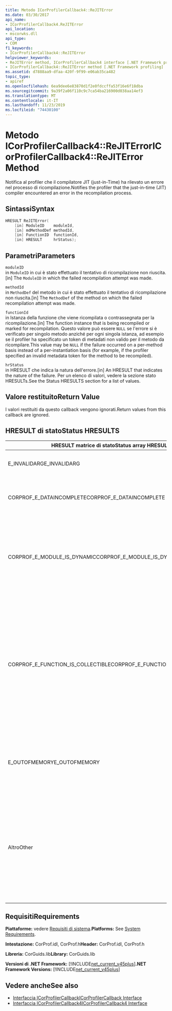 ```yaml
---
title: Metodo ICorProfilerCallback4::ReJITError
ms.date: 03/30/2017
api_name:
- ICorProfilerCallback4.ReJITError
api_location:
- mscorwks.dll
api_type:
- COM
f1_keywords:
- ICorProfilerCallback4::ReJITError
helpviewer_keywords:
- ReJITError method, ICorProfilerCallback4 interface [.NET Framework profiling]
- ICorProfilerCallback4::ReJITError method [.NET Framework profiling]
ms.assetid: d7888aa9-dfaa-420f-9f99-e06ab35ca482
topic_type:
- apiref
ms.openlocfilehash: 6ea9dee6e83870d1f2e0fdccffa53f16e6f18dba
ms.sourcegitcommit: 9a39f2a06f110c9c7ca54ba216900d038aa14ef3
ms.translationtype: MT
ms.contentlocale: it-IT
ms.lasthandoff: 11/23/2019
ms.locfileid: "74430100"
---
```

# <a name="icorprofilercallback4rejiterror-method"></a><span data-ttu-id="1598a-102">Metodo ICorProfilerCallback4::ReJITError</span><span class="sxs-lookup"><span data-stu-id="1598a-102">ICorProfilerCallback4::ReJITError Method</span></span>
<span data-ttu-id="1598a-103">Notifica al profiler che il compilatore JIT (just-in-Time) ha rilevato un errore nel processo di ricompilazione.</span><span class="sxs-lookup"><span data-stu-id="1598a-103">Notifies the profiler that the just-in-time (JIT) compiler encountered an error in the recompilation process.</span></span>  
  
## <a name="syntax"></a><span data-ttu-id="1598a-104">Sintassi</span><span class="sxs-lookup"><span data-stu-id="1598a-104">Syntax</span></span>  
  
```cpp  
HRESULT ReJITError(  
    [in] ModuleID    moduleId,  
    [in] mdMethodDef methodId,  
    [in] FunctionID  functionId,  
    [in] HRESULT     hrStatus);  
```  
  
## <a name="parameters"></a><span data-ttu-id="1598a-105">Parametri</span><span class="sxs-lookup"><span data-stu-id="1598a-105">Parameters</span></span>  
 `moduleID`  
 <span data-ttu-id="1598a-106">in `ModuleID` in cui è stato effettuato il tentativo di ricompilazione non riuscita.</span><span class="sxs-lookup"><span data-stu-id="1598a-106">[in] The `ModuleID` in which the failed recompilation attempt was made.</span></span>  
  
 `methodId`  
 <span data-ttu-id="1598a-107">in `MethodDef` del metodo in cui è stato effettuato il tentativo di ricompilazione non riuscita.</span><span class="sxs-lookup"><span data-stu-id="1598a-107">[in] The `MethodDef` of the method on which the failed recompilation attempt was made.</span></span>  
  
 `functionId`  
 <span data-ttu-id="1598a-108">in Istanza della funzione che viene ricompilata o contrassegnata per la ricompilazione.</span><span class="sxs-lookup"><span data-stu-id="1598a-108">[in] The function instance that is being recompiled or marked for recompilation.</span></span> <span data-ttu-id="1598a-109">Questo valore può essere `NULL` se l'errore si è verificato per singolo metodo anziché per ogni singola istanza, ad esempio se il profiler ha specificato un token di metadati non valido per il metodo da ricompilare.</span><span class="sxs-lookup"><span data-stu-id="1598a-109">This value may be `NULL` if the failure occurred on a per-method basis instead of a per-instantiation basis (for example, if the profiler specified an invalid metadata token for the method to be recompiled).</span></span>  
  
 `hrStatus`  
 <span data-ttu-id="1598a-110">in HRESULT che indica la natura dell'errore.</span><span class="sxs-lookup"><span data-stu-id="1598a-110">[in] An HRESULT that indicates the nature of the failure.</span></span> <span data-ttu-id="1598a-111">Per un elenco di valori, vedere la sezione stato HRESULTs.</span><span class="sxs-lookup"><span data-stu-id="1598a-111">See the Status HRESULTS section for a list of values.</span></span>  
  
## <a name="return-value"></a><span data-ttu-id="1598a-112">Valore restituito</span><span class="sxs-lookup"><span data-stu-id="1598a-112">Return Value</span></span>  
 <span data-ttu-id="1598a-113">I valori restituiti da questo callback vengono ignorati.</span><span class="sxs-lookup"><span data-stu-id="1598a-113">Return values from this callback are ignored.</span></span>  
  
## <a name="status-hresults"></a><span data-ttu-id="1598a-114">HRESULT di stato</span><span class="sxs-lookup"><span data-stu-id="1598a-114">Status HRESULTS</span></span>  
  
|<span data-ttu-id="1598a-115">HRESULT matrice di stato</span><span class="sxs-lookup"><span data-stu-id="1598a-115">Status array HRESULT</span></span>|<span data-ttu-id="1598a-116">Descrizione</span><span class="sxs-lookup"><span data-stu-id="1598a-116">Description</span></span>|  
|--------------------------|-----------------|  
|<span data-ttu-id="1598a-117">E_INVALIDARG</span><span class="sxs-lookup"><span data-stu-id="1598a-117">E_INVALIDARG</span></span>|<span data-ttu-id="1598a-118">Il token `moduleID` o `methodDef` è `NULL`.</span><span class="sxs-lookup"><span data-stu-id="1598a-118">The `moduleID` or `methodDef` token is `NULL`.</span></span>|  
|<span data-ttu-id="1598a-119">CORPROF_E_DATAINCOMPLETE</span><span class="sxs-lookup"><span data-stu-id="1598a-119">CORPROF_E_DATAINCOMPLETE</span></span>|<span data-ttu-id="1598a-120">Il modulo non è ancora completamente caricato o è in fase di scaricamento.</span><span class="sxs-lookup"><span data-stu-id="1598a-120">The module is not fully loaded yet, or it is in the process of being unloaded.</span></span>|  
|<span data-ttu-id="1598a-121">CORPROF_E_MODULE_IS_DYNAMIC</span><span class="sxs-lookup"><span data-stu-id="1598a-121">CORPROF_E_MODULE_IS_DYNAMIC</span></span>|<span data-ttu-id="1598a-122">Il modulo specificato è stato generato dinamicamente (ad esempio, da `Reflection.Emit`) e pertanto non è supportato da questo metodo.</span><span class="sxs-lookup"><span data-stu-id="1598a-122">The specified module was dynamically generated (for example, by `Reflection.Emit`), and is thus not supported by this method.</span></span>|  
|<span data-ttu-id="1598a-123">CORPROF_E_FUNCTION_IS_COLLECTIBLE</span><span class="sxs-lookup"><span data-stu-id="1598a-123">CORPROF_E_FUNCTION_IS_COLLECTIBLE</span></span>|<span data-ttu-id="1598a-124">Viene creata un'istanza del metodo in un assembly ritirabile e pertanto non può essere ricompilata.</span><span class="sxs-lookup"><span data-stu-id="1598a-124">The method is instantiated into a collectible assembly, and is therefore not able to be recompiled.</span></span> <span data-ttu-id="1598a-125">Si noti che è possibile creare un'istanza di tipi e funzioni definiti in un contesto non di reflection, ad esempio `List<MyCollectibleStruct>`, in un assembly ritirabile.</span><span class="sxs-lookup"><span data-stu-id="1598a-125">Note that types and functions defined in a non-reflection context (for example, `List<MyCollectibleStruct>`) can be instantiated into a collectible assembly.</span></span>|  
|<span data-ttu-id="1598a-126">E_OUTOFMEMORY</span><span class="sxs-lookup"><span data-stu-id="1598a-126">E_OUTOFMEMORY</span></span>|<span data-ttu-id="1598a-127">Memoria insufficiente per CLR durante il tentativo di contrassegnare il metodo specificato per la ricompilazione JIT.</span><span class="sxs-lookup"><span data-stu-id="1598a-127">The CLR ran out of memory while trying to mark the specified method for JIT recompilation.</span></span>|  
|<span data-ttu-id="1598a-128">Altro</span><span class="sxs-lookup"><span data-stu-id="1598a-128">Other</span></span>|<span data-ttu-id="1598a-129">Il sistema operativo ha restituito un errore esterno al controllo di CLR.</span><span class="sxs-lookup"><span data-stu-id="1598a-129">The operating system returned a failure outside the control of the CLR.</span></span> <span data-ttu-id="1598a-130">Se, ad esempio, una chiamata di sistema per modificare la protezione dell'accesso di una pagina di memoria non riesce, viene visualizzato l'errore del sistema operativo.</span><span class="sxs-lookup"><span data-stu-id="1598a-130">For example, if a system call to change the access protection of a page of memory fails, the operating system error is displayed.</span></span>|  
  
## <a name="requirements"></a><span data-ttu-id="1598a-131">Requisiti</span><span class="sxs-lookup"><span data-stu-id="1598a-131">Requirements</span></span>  
 <span data-ttu-id="1598a-132">**Piattaforme:** vedere [Requisiti di sistema](../../../../docs/framework/get-started/system-requirements.md).</span><span class="sxs-lookup"><span data-stu-id="1598a-132">**Platforms:** See [System Requirements](../../../../docs/framework/get-started/system-requirements.md).</span></span>  
  
 <span data-ttu-id="1598a-133">**Intestazione:** CorProf.idl, CorProf.h</span><span class="sxs-lookup"><span data-stu-id="1598a-133">**Header:** CorProf.idl, CorProf.h</span></span>  
  
 <span data-ttu-id="1598a-134">**Libreria:** CorGuids.lib</span><span class="sxs-lookup"><span data-stu-id="1598a-134">**Library:** CorGuids.lib</span></span>  
  
 <span data-ttu-id="1598a-135">**Versioni di .NET Framework:** [!INCLUDE[net_current_v45plus](../../../../includes/net-current-v45plus-md.md)]</span><span class="sxs-lookup"><span data-stu-id="1598a-135">**.NET Framework Versions:** [!INCLUDE[net_current_v45plus](../../../../includes/net-current-v45plus-md.md)]</span></span>  
  
## <a name="see-also"></a><span data-ttu-id="1598a-136">Vedere anche</span><span class="sxs-lookup"><span data-stu-id="1598a-136">See also</span></span>

- [<span data-ttu-id="1598a-137">Interfaccia ICorProfilerCallback</span><span class="sxs-lookup"><span data-stu-id="1598a-137">ICorProfilerCallback Interface</span></span>](../../../../docs/framework/unmanaged-api/profiling/icorprofilercallback-interface.md)
- [<span data-ttu-id="1598a-138">Interfaccia ICorProfilerCallback4</span><span class="sxs-lookup"><span data-stu-id="1598a-138">ICorProfilerCallback4 Interface</span></span>](../../../../docs/framework/unmanaged-api/profiling/icorprofilercallback4-interface.md)
